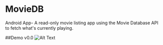 # MovieDB
Android App- A read-only movie listing app using the Movie Database API to fetch what's currently playing.

##Demo v0.0
![Alt Text](https://cloud.githubusercontent.com/assets/12284006/17075322/0df65b5a-5045-11e6-8e47-63e6a827ef72.gif)

